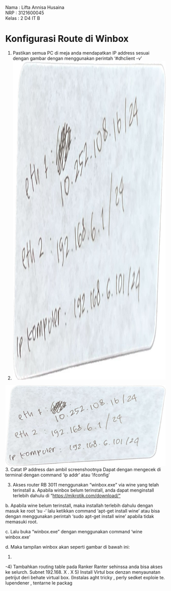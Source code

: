 Nama : Lifta Annisa Husaina  
NRP : 3121600045  
Kelas : 2 D4 IT B  

# Konfigurasi Route di Winbox

1. Pastikan semua PC di meja anda mendapatkan IP address sesuai dengan gambar dengan menggunakan perintah ‘#dhclient -v’
2. <img src="https://github.com/lftnnisa/Worksop-Administrasi-Jaringan/blob/e29e726df54c6b3965fc7be2fde79bca3d382560/Minggu%203/1.catatIP.jpeg" alt="Kitten" title="A cute kitten" width="1500" height="1000" /> 
![Alt Text](https://github.com/lftnnisa/Worksop-Administrasi-Jaringan/blob/e29e726df54c6b3965fc7be2fde79bca3d382560/Minggu%203/1.catatIP.jpeg)
3. Catat IP address dan ambil screenshootnya 
Dapat dengan mengecek di terminal dengan command ‘ip addr’ atau ‘ifconfig’

3. Akses router RB 3011 menggunakan “winbox.exe" via wine yang telah terinstall
a. Apabila winbox belum terinstall, anda dapat menginstall terlebih dahulu di “https://mikrotik.com/download/“

b. Apabila wine belum terinstall, maka installah terlebih dahulu dengan masuk ke root ‘su -‘ lalu ketikkan command ‘apt-get install wine’ atau bisa dengan menggunakan perintah ‘sudo apt-get install wine’ apabila tidak memasuki root.

c. Lalu buka “winbox.exe” dengan menggunakan command ‘wine winbox.exe’

d. Maka tampilan winbox akan seperti gambar di bawah ini: 


1. 
-4) Tambahkan routing table pada Ranker
Ranter sehinssa anda bisa
akses ke selurch. Subnet
192.168. X . X
5) Install Virtul box
denzan menyaunatan petrijut deri
behate virtual box. (Instalas aght tricky , perly sedket exploie te.
lupendener , tentarne le packag
